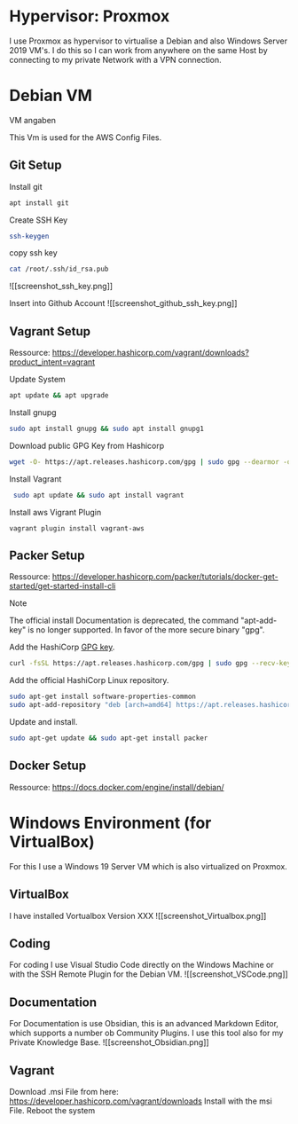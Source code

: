 # Hypervisor: Proxmox

I use Proxmox as hypervisor to virtualise a Debian and also Windows Server 2019 VM's. I do this so I can work from anywhere on the same Host by connecting to my private Network with a VPN connection.
# Debian VM

VM angaben

This Vm is used for the AWS Config Files. 

## Git Setup

Install git
``` bash
apt install git
```

Create SSH Key
``` bash
ssh-keygen
```

copy ssh key
``` bash
cat /root/.ssh/id_rsa.pub
```

![[screenshot_ssh_key.png]]

Insert into Github Account
![[screenshot_github_ssh_key.png]]

## Vagrant Setup
Ressource: https://developer.hashicorp.com/vagrant/downloads?product_intent=vagrant

Update System
``` bash
apt update && apt upgrade
```

Install gnupg 
``` bash
sudo apt install gnupg && sudo apt install gnupg1
```

Download public GPG Key from Hashicorp
``` bash
wget -O- https://apt.releases.hashicorp.com/gpg | sudo gpg --dearmor -o /usr/share/keyrings/hashicorp-archive-keyring.gpg
```

Install Vagrant
```bash
 sudo apt update && sudo apt install vagrant
```

Install aws Vigrant Plugin
``` 
vagrant plugin install vagrant-aws
```

## Packer Setup
Ressource: https://developer.hashicorp.com/packer/tutorials/docker-get-started/get-started-install-cli
> [!note] 
> The official install Documentation is deprecated, the command "apt-add-key" is no longer supported. In favor of the more secure binary "gpg".

Add the HashiCorp [GPG key](https://apt.releases.hashicorp.com/gpg "HashiCorp GPG key").
``` bash
curl -fsSL https://apt.releases.hashicorp.com/gpg | sudo gpg --recv-keys
```

Add the official HashiCorp Linux repository.
``` bash
sudo apt-get install software-properties-common
sudo apt-add-repository "deb [arch=amd64] https://apt.releases.hashicorp.com $(lsb_release -cs) main"
```

Update and install.
``` bash
sudo apt-get update && sudo apt-get install packer
```

## Docker Setup
Ressource: https://docs.docker.com/engine/install/debian/


# Windows Environment (for VirtualBox)

For this I use a Windows 19 Server VM which is also virtualized on Proxmox.

## VirtualBox
I have installed Vortualbox Version XXX
![[screenshot_Virtualbox.png]]

## Coding
For coding I use Visual Studio Code directly on the Windows Machine or with the SSH Remote Plugin for the Debian VM.
![[screenshot_VSCode.png]]

## Documentation
For Documentation is use Obsidian, this is an advanced Markdown Editor, which supports a number ob Community Plugins. I use this tool also for my Private Knowledge Base.
![[screenshot_Obsidian.png]]

## Vagrant
Download .msi File from here: https://developer.hashicorp.com/vagrant/downloads
Install with the msi File.
Reboot the system
